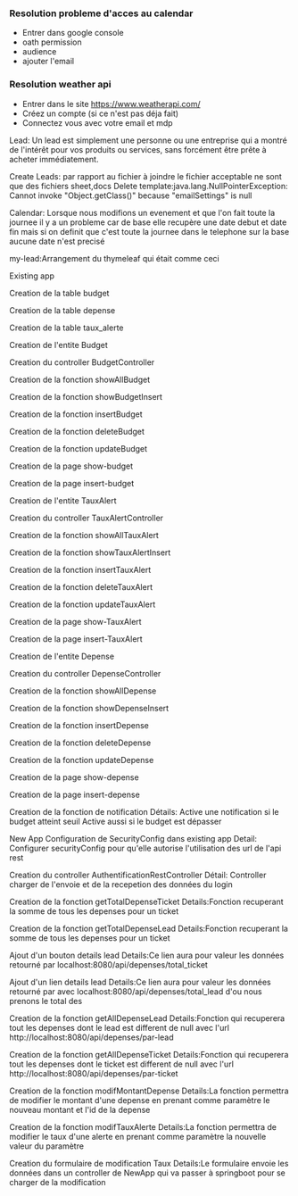 ### Resolution probleme d'acces au calendar
- Entrer dans google console
- oath permission
- audience
- ajouter l'email


### Resolution weather api
- Entrer dans le site https://www.weatherapi.com/
- Créez un compte (si ce n'est pas déja fait)
- Connectez vous avec votre email et mdp

Lead: Un lead est simplement une personne ou une entreprise qui a montré de l'intérêt pour vos produits ou services, sans forcément être prête à acheter immédiatement.

Create Leads: par rapport au fichier à  joindre le fichier acceptable ne sont que des fichiers sheet,docs
Delete template:java.lang.NullPointerException: Cannot invoke "Object.getClass()" because "emailSettings" is null

Calendar: Lorsque nous modifions un evenement et que l'on fait toute la journee il y a un probleme car de base 
elle recupère une date debut et date fin mais si on definit que c'est toute la journee dans le telephone sur la base 
aucune date n'est precisé

my-lead:Arrangement du thymeleaf <td><a th:href="${home} + 'customer/lead/' + ${lead.leadId}"><i class="fas fa-eye"></i></a></td>
qui était comme ceci <td><a th:href="${home + 'customer/lead/' + ${lead.leadId}"><i class="fas fa-eye"></i></a></td>

Existing app

Creation de la table budget

Creation de la table depense

Creation de la table taux_alerte

Creation de l'entite Budget

Creation du controller BudgetController

Creation de la fonction showAllBudget

Creation de la fonction showBudgetInsert

Creation de la fonction insertBudget

Creation de la fonction deleteBudget

Creation de la fonction updateBudget

Creation de la page show-budget

Creation de la page insert-budget

Creation de l'entite TauxAlert

Creation du controller TauxAlertController

Creation de la fonction showAllTauxAlert

Creation de la fonction showTauxAlertInsert

Creation de la fonction insertTauxAlert

Creation de la fonction deleteTauxAlert

Creation de la fonction updateTauxAlert

Creation de la page show-TauxAlert

Creation de la page insert-TauxAlert

Creation de l'entite Depense

Creation du controller DepenseController

Creation de la fonction showAllDepense

Creation de la fonction showDepenseInsert

Creation de la fonction insertDepense

Creation de la fonction deleteDepense

Creation de la fonction updateDepense

Creation de la page show-depense

Creation de la page insert-depense

Creation de la fonction de notification
Détails: Active une notification si le budget atteint seuil
Active aussi si le budget est dépasser

New App
Configuration de SecurityConfig dans existing app
Detail: Configurer securityConfig pour qu'elle autorise l'utilisation
des url de l'api rest

Creation du controller AuthentificationRestController
Détail: Controller charger de l'envoie et de la recepetion des
données du login

Creation de la fonction getTotalDepenseTicket
Details:Fonction recuperant la somme de tous les depenses pour un ticket

Creation de la fonction getTotalDepenseLead
Details:Fonction recuperant la somme de tous les depenses pour un ticket

Ajout d'un bouton details lead 
Details:Ce lien aura pour valeur les données retourné par
localhost:8080/api/depenses/total_ticket

Ajout d'un lien details lead 
Details:Ce lien aura pour valeur les données retourné par
avec localhost:8080/api/depenses/total_lead d'ou nous prenons le total
des 

Creation de la fonction getAllDepenseLead
Details:Fonction qui recuperera tout les depenses dont le lead est different de null
avec l'url http://localhost:8080/api/depenses/par-lead

Creation de la fonction getAllDepenseTicket
Details:Fonction qui recuperera tout les depenses dont le ticket est different de null
avec l'url http://localhost:8080/api/depenses/par-ticket

Creation de la fonction modifMontantDepense
Details:La fonction permettra de modifier le montant d'une depense en prenant comme
paramètre le nouveau montant et l'id de la depense

Creation de la fonction modifTauxAlerte
Details:La fonction permettra de modifier le taux d'une alerte en prenant comme
paramètre la nouvelle valeur du paramètre

Creation du formulaire de modification Taux
Details:Le formulaire envoie les données dans un controller de NewApp qui va passer à springboot
pour se charger de la modification

